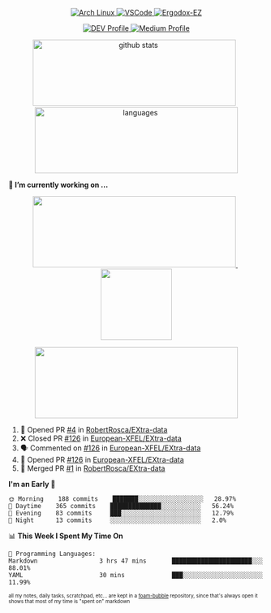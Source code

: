 <!--
**RobertRosca/RobertRosca** is a ✨ _special_ ✨ repository because its `README.md` (this file) appears on your GitHub profile.

Here are some ideas to get you started:

- 🔭 I’m currently working on ...
- 🌱 I’m currently learning ...
- 👯 I’m looking to collaborate on ...
- 🤔 I’m looking for help with ...
- 💬 Ask me about ...
- 📫 How to reach me: ...
- 😄 Pronouns: ...
- ⚡ Fun fact: ...
-->

<p align="center">
  <a href="https://www.archlinux.org/"> <img alt="Arch Linux" src="https://img.shields.io/badge/OS-Linux-informational?style=for-the-badge&logo=data:image/png;base64,iVBORw0KGgoAAAANSUhEUgAAABAAAAAQCAYAAAAf8/9hAAAACXBIWXMAAAsTAAALEwEAmpwYAAAA90lEQVQ4jZ3QPyvFcRTH8fNTV0qSlPzJajAwWK7yBMguD8AgiyzKpDwJuydg82dTZlFiURYTyi0lg7wMvrf77Xbv7/75LKfvOefzPud7IkqEubJ6qTCAB0z2C1j3r6N+AecJ8IahXs3T+NXQVq+AfZzgJwGeUenWPJ8Za9kW290CTrXWS8dbYLmNua69ToCrrPkRG7jIcq8YbmdebZpWTfkRfGb5g1bmArdZ0xeKrH6Z8u+4w2i9NpDiZkQs5syiKGTv7xTHI6IWETP59Aqe0oR7HGKhacNZ7OI69X1gChOBHdxgrfTCDdgSznCMscBK/t9uhSoG/wA7SnN2boysigAAAABJRU5ErkJggg=="> </a>
  <a href="https://code.visualstudio.com/"> <img alt="VSCode" src="https://img.shields.io/badge/Editor-VSCode-green?style=for-the-badge&logo=visual-studio-code&logoColor=white"> </a>
  <a href="https://ergodox-ez.com/"> <img alt="Ergodox-EZ" src="https://img.shields.io/badge/Keyboard-EZ-orange?style=for-the-badge"> </a>
 </p>

<p align="center">
    <a href="https://dev.to/robertrosca/"> <img alt="DEV Profile" src="https://img.shields.io/badge/DEV-robertrosca-7986f8?style=for-the-badge"> </a>
    <a href="https://medium.com/@robert.rosca"> <img alt="Medium Profile" src="https://img.shields.io/badge/medium-robertrosca-000000?style=for-the-badge"> </a>
 </p>
 
<p align="center">
  <img src="https://github-readme-stats.vercel.app/api?username=robertrosca&show_icons=true&theme=buefy&hide=stars&card_width=400" alt="github stats" height="130" width="400"/>
  &nbsp;
  <img src="https://github-readme-stats.vercel.app/api/top-langs/?username=robertrosca&layout=compact&theme=buefy&hide=jupyter%20notebook&card_width=400" alt="languages" height="130" width="400">
</p>

**🔭 I’m currently working on ...**

<p align="center">
  <a href="https://github.com/oscovida/oscovida"> <img src="https://github-readme-stats.vercel.app/api/pin/?username=oscovida&repo=oscovida&show_icons=true&theme=buefy&hide=stars&card_width=400" height="140" width="400"/> </a>
  &nbsp;
  <a href="https://github.com/RobertRosca/vip-ipykernel"> <img src="https://github-readme-stats.vercel.app/api/pin/?username=RobertRosca&repo=vip-ipykernel&show_icons=true&theme=buefy" height="140"/> </a>
</p>


<p align="center">
  <a href="https://github.com/ecmwf/cfgrib.jl"> <img src="https://github-readme-stats.vercel.app/api/pin/?username=ecmwf&repo=cfgrib.jl&show_icons=true&theme=buefy&hide=stars&card_width=400" height="140" width="400"/> </a>
<!--   &nbsp;
  <a href="https://github.com/RobertRosca/vip-ipykernel"> <img src="https://github-readme-stats.vercel.app/api/pin/?username=RobertRosca&repo=vip-ipykernel&show_icons=true&theme=buefy" height="140"/> </a> -->
</p>


<!--START_SECTION:activity-->
1. 💪 Opened PR [#4](https://github.com//RobertRosca/EXtra-data/pull/4) in [RobertRosca/EXtra-data](https://github.com//RobertRosca/EXtra-data)
2. ❌ Closed PR [#126](https://github.com//European-XFEL/EXtra-data/pull/126) in [European-XFEL/EXtra-data](https://github.com//European-XFEL/EXtra-data)
3. 🗣 Commented on [#126](https://github.com//European-XFEL/EXtra-data/issues/126) in [European-XFEL/EXtra-data](https://github.com//European-XFEL/EXtra-data)
4. 💪 Opened PR [#126](https://github.com//European-XFEL/EXtra-data/pull/126) in [European-XFEL/EXtra-data](https://github.com//European-XFEL/EXtra-data)
5. 🎉 Merged PR [#1](https://github.com//RobertRosca/EXtra-data/pull/1) in [RobertRosca/EXtra-data](https://github.com//RobertRosca/EXtra-data)
<!--END_SECTION:activity-->

<!--START_SECTION:waka-->
**I'm an Early 🐤** 

```text
🌞 Morning    188 commits    ███████░░░░░░░░░░░░░░░░░░   28.97% 
🌆 Daytime    365 commits    ██████████████░░░░░░░░░░░   56.24% 
🌃 Evening    83 commits     ███░░░░░░░░░░░░░░░░░░░░░░   12.79% 
🌙 Night      13 commits     ░░░░░░░░░░░░░░░░░░░░░░░░░   2.0%

```


📊 **This Week I Spent My Time On** 

```text
💬 Programming Languages: 
Markdown                 3 hrs 47 mins       ██████████████████████░░░   88.01% 
YAML                     30 mins             ███░░░░░░░░░░░░░░░░░░░░░░   11.99%

```


<!--END_SECTION:waka-->

<sub><sup>all my notes, daily tasks, scratchpad, etc... are kept in a <a href="https://foambubble.github.io/foam/"> foam-bubble</a> repository, since that's always open it shows that most of my time is "spent on" markdown</sup></sub>
